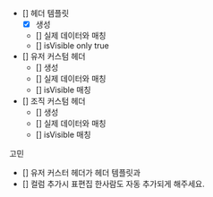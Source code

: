 - [] 헤더 템플릿
    - [x] 생성
    - [] 실제 데이터와 매칭
    - [] isVisible only true
- [] 유저 커스텀 헤더
    - [] 생성
    - [] 실제 데이터와 매칭
    - [] isVisible 매칭
- [] 조직 커스텀 헤더
    - [] 생성
    - [] 실제 데이터와 매칭
    - [] isVisible 매칭

고민
- [] 유저 커스터 헤더가 헤더 템플릿과
- [] 컬럼 추가시 표편집 한사람도 자동 추가되게 해주세요.